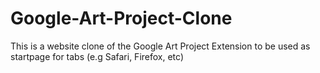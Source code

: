 # Google-Art-Project-Clone
This is a website clone of the Google Art Project Extension to be used as startpage for tabs (e.g Safari, Firefox, etc)
